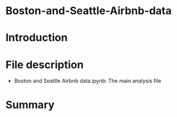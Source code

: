 # Boston-and-Seattle-Airbnb-data
# Introduction
# File description
- Boston and Seattle Airbnb data.ipynb: The main analysis file
# Summary
